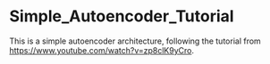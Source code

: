 # Simple_Autoencoder_Tutorial
This is a simple autoencoder architecture, following the tutorial from https://www.youtube.com/watch?v=zp8clK9yCro.
